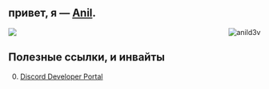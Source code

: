 ## привет, я — [Anil](https://discord.com/users/887303819300577291).
<a href="https://discord.com/users/887303819300577291">
   <img src="https://lanyard.cnrad.dev/api/887303819300577291" align="left" />
</a>

<p align="right"> <img src="https://komarev.com/ghpvc/?username=anild3v&label=Profile%20views&color=767f8b&style=flat" alt="anild3v" /> 
</p>
   
## Полезные ссылки, и инвайты

0. [Discord Developer Portal](https://discord.dev)
